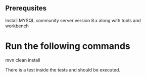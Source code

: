 ## Prerequsites

Install MYSQL community server version 8.x along with tools and workbench

Run the following commands 
===========================

mvn clean install

There is a test inside the tests and should be executed.
